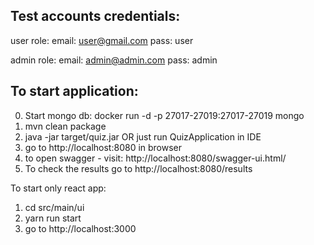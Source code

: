 Test accounts credentials:
--------------------------
user role:
    email: user@gmail.com
    pass: user
    
admin role:
    email: admin@admin.com
    pass: admin

To start application:
---------------------
0) Start mongo db: 
docker run -d -p 27017-27019:27017-27019 mongo
1) mvn clean package
2) java -jar target/quiz.jar OR just run QuizApplication in IDE
3) go to http://localhost:8080 in browser
4) to open swagger - visit: 
http://localhost:8080/swagger-ui.html/
5) To check the results go to http://localhost:8080/results


To start only react app:
1) cd src/main/ui
2) yarn run start
3) go to http://localhost:3000